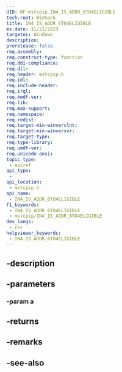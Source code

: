 ```yaml
---
UID: NF:mstcpip.IN4_IS_ADDR_6TO4ELIGIBLE
tech.root: WinSock
title: IN4_IS_ADDR_6TO4ELIGIBLE
ms.date: 11/21/2023
targetos: Windows
description: 
prerelease: false
req.assembly: 
req.construct-type: function
req.ddi-compliance: 
req.dll: 
req.header: mstcpip.h
req.idl: 
req.include-header: 
req.irql: 
req.kmdf-ver: 
req.lib: 
req.max-support: 
req.namespace: 
req.redist: 
req.target-min-winverclnt: 
req.target-min-winversvr: 
req.target-type: 
req.type-library: 
req.umdf-ver: 
req.unicode-ansi: 
topic_type:
 - apiref
api_type:
 - 
api_location:
 - mstcpip.h
api_name:
 - IN4_IS_ADDR_6TO4ELIGIBLE
f1_keywords:
 - IN4_IS_ADDR_6TO4ELIGIBLE
 - mstcpip/IN4_IS_ADDR_6TO4ELIGIBLE
dev_langs:
 - c++
helpviewer_keywords:
 - IN4_IS_ADDR_6TO4ELIGIBLE
---
```


## -description

## -parameters

### -param a

## -returns

## -remarks

## -see-also
